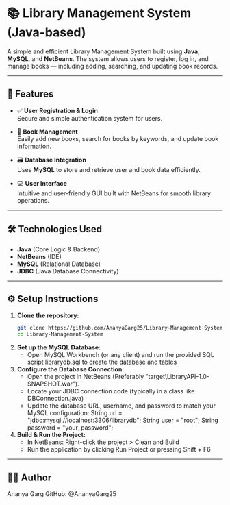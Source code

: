 # 📚 Library Management System (Java-based)

A simple and efficient Library Management System built using **Java**, **MySQL**, and **NetBeans**. The system allows users to register, log in, and manage books — including adding, searching, and updating book records.

---

## 🚀 Features

- ✅ **User Registration & Login**  
  Secure and simple authentication system for users.

- 📘 **Book Management**  
  Easily add new books, search for books by keywords, and update book information.

- 🗃️ **Database Integration**  
  Uses **MySQL** to store and retrieve user and book data efficiently.

- 💻 **User Interface**  
  Intuitive and user-friendly GUI built with NetBeans for smooth library operations.

---

## 🛠️ Technologies Used

- **Java** (Core Logic & Backend)
- **NetBeans** (IDE)
- **MySQL** (Relational Database)
- **JDBC** (Java Database Connectivity)

---

## ⚙️ Setup Instructions

1. **Clone the repository:**
   ```bash
   git clone https://github.com/AnanyaGarg25/Library-Management-System.git
   cd Library-Management-System
   
2. **Set up the MySQL Database:**
   - Open MySQL Workbench (or any client) and run the provided SQL script librarydb.sql to            create the database and tables
3. **Configure the Database Connection:**
   - Open the project in NetBeans (Preferably "target\LibraryAPI-1.0-SNAPSHOT.war").
   - Locate your JDBC connection code (typically in a class like DBConnection.java)
   - Update the database URL, username, and password to match your MySQL configuration:
     String url = "jdbc:mysql://localhost:3306/librarydb";
     String user = "root";
     String password = "your_password";
4. **Build & Run the Project:**
   - In NetBeans: Right-click the project > Clean and Build
   - Run the application by clicking Run Project or pressing Shift + F6

---

## 🧑‍💻 Author
Ananya Garg
GitHub: @AnanyaGarg25






